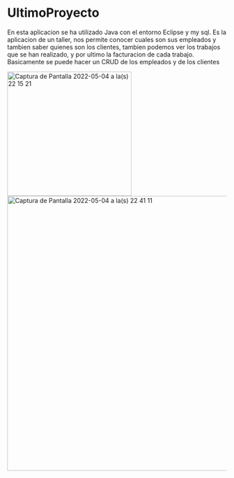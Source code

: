 # UltimoProyecto
En esta aplicacion se ha utilizado Java con el entorno Eclipse y  my sql.
Es la aplicacion de un taller, nos permite conocer cuales son sus empleados y tambien saber quienes son los clientes, tambien podemos ver los trabajos que se
han realizado, y por ultimo la facturacion de cada trabajo.
Basicamente se puede hacer un CRUD de los empleados y de los clientes 





<img width="285" alt="Captura de Pantalla 2022-05-04 a la(s) 22 15 21" src="https://user-images.githubusercontent.com/99013590/166818995-aac715b9-d85a-4379-ab45-a4b5efe8fd75.png">
<img width="630" alt="Captura de Pantalla 2022-05-04 a la(s) 22 41 11" src="https://user-images.githubusercontent.com/99013590/166822506-27c0533d-05f7-4d2f-9e72-b11880829946.png">
